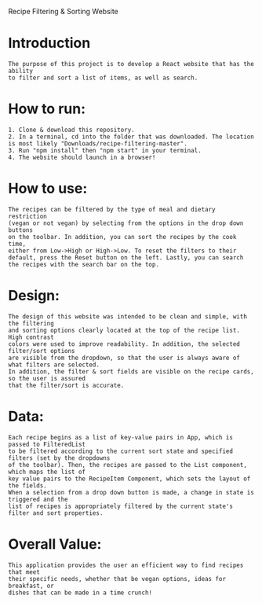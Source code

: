 Recipe Filtering & Sorting Website

# Introduction
    The purpose of this project is to develop a React website that has the ability
    to filter and sort a list of items, as well as search.

# How to run:
    1. Clone & download this repository.
    2. In a terminal, cd into the folder that was downloaded. The location is most likely "Downloads/recipe-filtering-master".
    3. Run "npm install" then "npm start" in your terminal.
    4. The website should launch in a browser!

# How to use:
    The recipes can be filtered by the type of meal and dietary restriction
    (vegan or not vegan) by selecting from the options in the drop down buttons
    on the toolbar. In addition, you can sort the recipes by the cook time,
    either from Low->High or High->Low. To reset the filters to their
    default, press the Reset button on the left. Lastly, you can search
    the recipes with the search bar on the top.

# Design:
    The design of this website was intended to be clean and simple, with the filtering
    and sorting options clearly located at the top of the recipe list.  High contrast
    colors were used to improve readability. In addition, the selected filter/sort options
    are visible from the dropdown, so that the user is always aware of what filters are selected.
    In addition, the filter & sort fields are visible on the recipe cards, so the user is assured
    that the filter/sort is accurate.

# Data:
    Each recipe begins as a list of key-value pairs in App, which is passed to FilteredList
    to be filtered according to the current sort state and specified filters (set by the dropdowns
    of the toolbar). Then, the recipes are passed to the List component, which maps the list of
    key value pairs to the RecipeItem Component, which sets the layout of the fields.
    When a selection from a drop down button is made, a change in state is triggered and the
    list of recipes is appropriately filtered by the current state's filter and sort properties.

# Overall Value:
    This application provides the user an efficient way to find recipes that meet
    their specific needs, whether that be vegan options, ideas for breakfast, or
    dishes that can be made in a time crunch!
